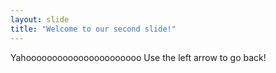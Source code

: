 ```yaml
---
layout: slide
title: "Welcome to our second slide!"
---
```

Yahoooooooooooooooooooooo
Use the left arrow to go back!
